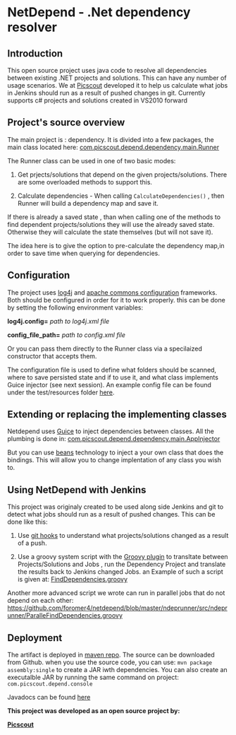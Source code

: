 # NetDepend - .Net dependency resolver

## Introduction

This open source project uses java code to resolve all dependencies between existing .NET projects and solutions.
This can have any number of usage scenarios.
We  at [Picscout](http://www.picscout.com/) developed it to help us calculate what jobs in Jenkins should run as a result of pushed changes in git.
Currently supports c# projects and solutions created in VS2010 forward

## Project's source overview

The main project is : dependency.
It is divided into a few packages, the main class located here: 
[com.picscout.depend.dependency.main.Runner](https://github.com/foromer4/netdepend/blob/master/dependency/src/main/java/com/picscout/depend/dependency/main/Runner.java)

The Runner class can be used in one of two basic modes:

1. Get prjects/solutions that depend on the given projects/solutions. There are some overloaded methods to support this.

2. Calculate dependencies - When calling `CalculateDependencies()` , then Runner will build a dependency map and save it.

If there is already a saved state , than when calling one of the methods to find dependent projects/solutions
they will use the already saved state. Otherwise they will calculate the state themselves (but will not save it).

The idea here is to give the option to pre-calculate the dependency map,in order to save time when querying for dependencies.

## Configuration

The project uses [log4j](http://logging.apache.org/log4j/2.x/) and [apache commons configuration](https://commons.apache.org/proper/commons-configuration/) frameworks.
Both should be configured in order for it to work properly.
this can be done by setting the following environment variables:

**log4j.config=** *path to log4j.xml file*

**config_file_path=** *path to config.xml file*

Or you can pass them directly to the Runner class via a specilaized constructor that accepts them.

The configuration file is used to define what folders should be scanned,  where to save persisted state and if to use it,
and what class implements Guice injector (see next session).
An example config file can be found under the test/resources folder [here](https://github.com/foromer4/netdepend/blob/master/dependency/src/test/resources/config.xml).


## Extending or replacing the implementing classes

Netdepend uses [Guice](https://github.com/google/guice) to inject dependencies between classes.
All the plumbing is done in: 
[com.picscout.depend.dependency.main.AppInjector](https://github.com/foromer4/netdepend/blob/master/dependency/src/main/java/com/picscout/depend/dependency/main/AppInjector.java)

But you can use [beans](https://commons.apache.org/proper/commons-configuration/userguide/howto_beans.html) technology to inject a your own class that does the bindings. This will allow you to change implentation of any class you wish to.

## Using NetDepend with Jenkins

This project was originaly created to be used along side Jenkins and git to detect what jobs should run as a result of pushed changes.
This can be done like this:

1. Use [git hooks](https://git-scm.com/book/es/v2/Customizing-Git-Git-Hooks) to understand what projects/solutions changed as a result of a push.
 
2. Use a groovy system script with the [Groovy plugin](https://wiki.jenkins-ci.org/display/JENKINS/Groovy+plugin) to transltate between Projects/Solutions and Jobs , run the Dependency Project and translate the results back to Jenkins changed Jobs. an Example of such a script is given at:
[FindDependencies.groovy](https://github.com/foromer4/netdepend/blob/master/ndeprunner/src/ndeprunner/FindDependencies.groovy)

Another more advanced script we wrote can run in parallel jobs that do not depend on each other:
https://github.com/foromer4/netdepend/blob/master/ndeprunner/src/ndeprunner/ParalleFindDependencies.groovy

## Deployment

The artifact is deployed in [maven repo](http://repo.maven.apache.org/maven2/com/picscout/depend/dependency/0.0.1).
The source can be downloaded from Github.
when you use the source code, you can use: 
`mvn package assembly:single` 
to create a JAR iwth dependencies.
You can also create an executalble JAR by running the same command on project: `com.picscout.depend.console`

Javadocs can be found [here](http://foromer4.github.io/netdepend/)

**This project was developed as an open source project by:**

**[Picscout](http://www.picscout.com/)**

